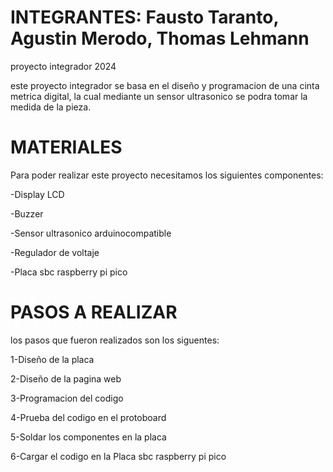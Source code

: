# INTEGRANTES: Fausto Taranto, Agustin Merodo, Thomas Lehmann
proyecto integrador 2024

este proyecto integrador se basa en el diseño y programacion de una cinta metrica digital, la cual mediante un sensor ultrasonico se podra tomar la medida de la pieza.


#  MATERIALES

Para poder realizar este proyecto necesitamos los siguientes componentes:

-Display LCD

-Buzzer

-Sensor ultrasonico arduinocompatible

-Regulador de voltaje

-Placa sbc raspberry pi pico

# PASOS A REALIZAR

los pasos que fueron realizados son los siguentes:

1-Diseño de la placa 

2-Diseño de la pagina web

3-Programacion del codigo

4-Prueba del codigo en el protoboard

5-Soldar los componentes en la placa

6-Cargar el codigo en la Placa sbc raspberry pi pico

